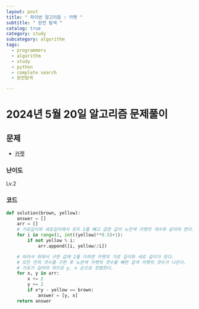 ```yaml
---
layout: post
title: " 파이썬 알고리즘 : 카펫 "
subtitle: " 완전 탐색 "
catalog: true
category: study
subcategory: algorithm
tags:
  - programmers
  - algorithm
  - study
  - python
  - complete search
  - 완전탐색

---
```


# 2024년 5월 20일 알고리즘 문제풀이

## 문제
- [카펫](https://school.programmers.co.kr/learn/courses/30/lessons/42842)

### 난이도

Lv.2

### 코드


```python
def solution(brown, yellow):
    answer = []
    arr = []
    # 가로길이와 세로길이에서 모두 2를 빼고 곱한 값이 노란색 카펫의 개수와 같아야 한다.
    for i in range(1, int((yellow)**0.5)+1):
        if not yellow % i:
            arr.append([i, yellow//i])

    # 따라서 위에서 구한 값에 2를 더하면 카펫의 가로 길이와 세로 길이가 된다.
    # 모든 칸의 갯수를 구한 후 노란색 카펫의 갯수를 빼면 갈색 카펫의 갯수가 나온다.
    # 가로가 길어야 하므로 y, x 순으로 정렬한다.
    for x, y in arr:
        x += 2
        y += 2
        if x*y - yellow == brown:
            answer = [y, x]
    return answer
```
